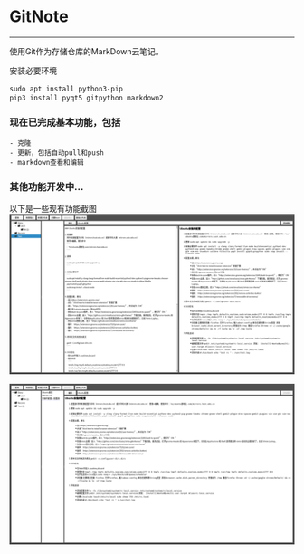 # GitNote
---------------------------------------
使用Git作为存储仓库的MarkDown云笔记。

安装必要环境
```
sudo apt install python3-pip
pip3 install pyqt5 gitpython markdown2
```

### 现在已完成基本功能，包括
	- 克隆
	- 更新，包括自动pull和push
	- markdown查看和编辑

### 其他功能开发中...

以下是一些现有功能截图
![](pictures/gitnote-5.png)

![](pictures/gitnote-6.png)
